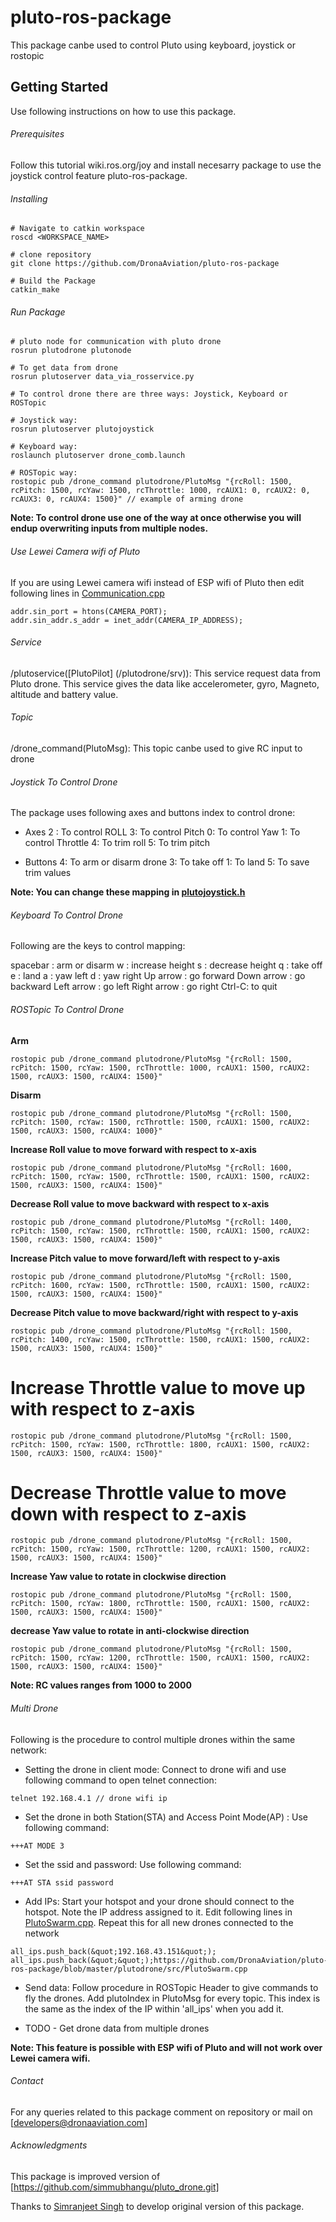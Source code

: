 # pluto-ros-package
This package canbe used to control Pluto using keyboard, joystick or rostopic 

## Getting Started 
Use following instructions on how to use this package.

###### Prerequisites

Follow this tutorial wiki.ros.org/joy and install necesarry package to use the joystick control feature pluto-ros-package.

###### Installing

```
# Navigate to catkin workspace
roscd <WORKSPACE_NAME>

# clone repository
git clone https://github.com/DronaAviation/pluto-ros-package

# Build the Package
catkin_make 

```

###### Run Package

```
# pluto node for communication with pluto drone
rosrun plutodrone plutonode

# To get data from drone
rosrun plutoserver data_via_rosservice.py

# To control drone there are three ways: Joystick, Keyboard or ROSTopic 

# Joystick way:
rosrun plutoserver plutojoystick

# Keyboard way:
roslaunch plutoserver drone_comb.launch

# ROSTopic way:
rostopic pub /drone_command plutodrone/PlutoMsg "{rcRoll: 1500, rcPitch: 1500, rcYaw: 1500, rcThrottle: 1000, rcAUX1: 0, rcAUX2: 0, rcAUX3: 0, rcAUX4: 1500}" // example of arming drone 

```
**Note: To control drone use one of the way at once otherwise you will endup overwriting inputs from multiple nodes.**

###### Use Lewei Camera wifi of Pluto
If you are using Lewei camera wifi instead of ESP wifi of Pluto then edit following lines in [Communication.cpp](/plutodrone/src/Communication.cpp)
```
addr.sin_port = htons(CAMERA_PORT);
addr.sin_addr.s_addr = inet_addr(CAMERA_IP_ADDRESS);
```
###### Service

/plutoservice([PlutoPilot] (/plutodrone/srv)): This service request data from Pluto drone. This service gives the data like accelerometer, gyro, Magneto, altitude and battery value.

###### Topic

/drone_command(PlutoMsg): This topic canbe used to give RC input to drone

###### Joystick To Control Drone

The package uses following axes and buttons index to control drone:

* Axes
2 : To control ROLL
3: To control Pitch
0: To control Yaw
1: To control Throttle
4: To trim roll
5: To trim pitch

* Buttons
4: To arm or disarm drone
3: To take off 
1: To land
5: To save trim values

**Note: You can change these mapping in [plutojoystick.h](/plutoserver/include/plutoserver/plutojoystick.h)**


###### Keyboard To Control Drone

Following are the keys to control mapping:

spacebar : arm or disarm
w : increase height
s : decrease height
q : take off
e : land
a : yaw left
d : yaw right
Up arrow : go forward
Down arrow : go backward
Left arrow : go left
Right arrow : go right
Ctrl-C: to quit

###### ROSTopic To Control Drone

**Arm**  
```
rostopic pub /drone_command plutodrone/PlutoMsg "{rcRoll: 1500, rcPitch: 1500, rcYaw: 1500, rcThrottle: 1000, rcAUX1: 1500, rcAUX2: 1500, rcAUX3: 1500, rcAUX4: 1500}"
```
**Disarm** 
```
rostopic pub /drone_command plutodrone/PlutoMsg "{rcRoll: 1500, rcPitch: 1500, rcYaw: 1500, rcThrottle: 1500, rcAUX1: 1500, rcAUX2: 1500, rcAUX3: 1500, rcAUX4: 1000}"
```
**Increase Roll value to move forward with respect to x-axis**
```
rostopic pub /drone_command plutodrone/PlutoMsg "{rcRoll: 1600, rcPitch: 1500, rcYaw: 1500, rcThrottle: 1500, rcAUX1: 1500, rcAUX2: 1500, rcAUX3: 1500, rcAUX4: 1500}"
```
**Decrease Roll value to move backward with respect to x-axis**
```
rostopic pub /drone_command plutodrone/PlutoMsg "{rcRoll: 1400, rcPitch: 1500, rcYaw: 1500, rcThrottle: 1500, rcAUX1: 1500, rcAUX2: 1500, rcAUX3: 1500, rcAUX4: 1500}"
```
**Increase Pitch value to move forward/left with respect to y-axis**
```
rostopic pub /drone_command plutodrone/PlutoMsg "{rcRoll: 1500, rcPitch: 1600, rcYaw: 1500, rcThrottle: 1500, rcAUX1: 1500, rcAUX2: 1500, rcAUX3: 1500, rcAUX4: 1500}"
```
**Decrease Pitch value to move backward/right with respect to y-axis**
```
rostopic pub /drone_command plutodrone/PlutoMsg "{rcRoll: 1500, rcPitch: 1400, rcYaw: 1500, rcThrottle: 1500, rcAUX1: 1500, rcAUX2: 1500, rcAUX3: 1500, rcAUX4: 1500}"
```
# Increase Throttle value to move up with respect to z-axis
```
rostopic pub /drone_command plutodrone/PlutoMsg "{rcRoll: 1500, rcPitch: 1500, rcYaw: 1500, rcThrottle: 1800, rcAUX1: 1500, rcAUX2: 1500, rcAUX3: 1500, rcAUX4: 1500}"
```
# Decrease Throttle value to move down with respect to z-axis
```
rostopic pub /drone_command plutodrone/PlutoMsg "{rcRoll: 1500, rcPitch: 1500, rcYaw: 1500, rcThrottle: 1200, rcAUX1: 1500, rcAUX2: 1500, rcAUX3: 1500, rcAUX4: 1500}"
```
**Increase Yaw value to rotate in clockwise direction**
```
rostopic pub /drone_command plutodrone/PlutoMsg "{rcRoll: 1500, rcPitch: 1500, rcYaw: 1800, rcThrottle: 1500, rcAUX1: 1500, rcAUX2: 1500, rcAUX3: 1500, rcAUX4: 1500}"
```
**decrease Yaw value to rotate in anti-clockwise direction**
```
rostopic pub /drone_command plutodrone/PlutoMsg "{rcRoll: 1500, rcPitch: 1500, rcYaw: 1200, rcThrottle: 1500, rcAUX1: 1500, rcAUX2: 1500, rcAUX3: 1500, rcAUX4: 1500}"
```
**Note: RC values ranges from 1000 to 2000**

###### Multi Drone

Following is the procedure to control multiple drones within the same network:

* Setting the drone in client mode: Connect to drone wifi and use following command to open telnet connection: 
```
telnet 192.168.4.1 // drone wifi ip
```
* Set the drone in both Station(STA) and Access Point Mode(AP) : Use following command:
```
+++AT MODE 3
```
* Set the ssid and password: Use following command:
```
+++AT STA ssid password
```
* Add IPs: Start your hotspot and your drone should connect to the hotspot. Note the IP address assigned to it. Edit following lines in [PlutoSwarm.cpp](/plutodrone/src/PlutoSwarm.cpp). Repeat this for all new drones connected to the network 
```
all_ips.push_back(&quot;192.168.43.151&quot;);
all_ips.push_back(&quot;&quot;);https://github.com/DronaAviation/pluto-ros-package/blob/master/plutodrone/src/PlutoSwarm.cpp
```
* Send data: Follow procedure in ROSTopic Header to give commands to fly the drones. Add plutoIndex in PlutoMsg for every topic. This index is the same as the index of the IP within 'all_ips' when you add it. 

* TODO - Get drone data from multiple drones

**Note: This feature is possible with ESP wifi of Pluto and will not work over Lewei camera wifi.**

###### Contact

For any queries related to this package comment on repository or mail on [developers@dronaaviation.com]

###### Acknowledgments

This package is improved version of [https://github.com/simmubhangu/pluto_drone.git]

Thanks to [Simranjeet Singh](https://github.com/simmubhangu) to develop original version of this package. 

